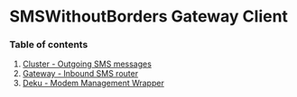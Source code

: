 # SMSWithoutBorders Gateway Client
### Table of contents
1. [Cluster - Outgoing SMS messages](src/README.md)
2. [Gateway - Inbound SMS router](src/README.gateway.md)
3. [Deku - Modem Management Wrapper](src/README.deku.md)
